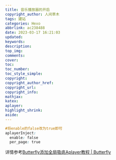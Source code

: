 ```yaml
---
title: 音乐播放器的开启
copyright_author: 人间草木
tags: 建站
categories: Hexo
abbrlink: ac238488
date: 2023-03-17 16:21:03
updated:
keywords:
description:
top_img:
comments:
cover:
toc:
toc_number:
toc_style_simple:
copyright:
copyright_author_href:
copyright_url:
copyright_info:
mathjax:
katex:
aplayer:
highlight_shrink:
aside:
---
```


```css
#将enable的false改为true即可
aplayerInject:
  enable: false
  per_page: true
```

详情参考[Butterfly添加全局吸底Aplayer教程 | Butterfly](https://butterfly.js.org/posts/507c070f/)

